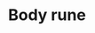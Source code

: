 ---
layout: item
title: Body rune
item-id: 559
datatable: true
id: 559
name: "Body rune"
monsters:
  - id: 26
    name: "Zombie"
    combat_level: 13
    wiki_url: "https://oldschool.runescape.wiki/w/Zombie#Level_13"
    drops:
      - quantity: "6"
        rarity: 0.0390625
      - quantity: "3"
        rarity: 0.015625
      - quantity: "7"
        rarity: 0.10101010101010101
    image: "https://oldschool.runescape.wiki/images/b/b8/Zombie_%28Level_70%29.png?c36c1"
  - id: 42
    name: "Zombie"
    combat_level: 18
    wiki_url: "https://oldschool.runescape.wiki/w/Zombie#Level_18"
    drops:
      - quantity: "6"
        rarity: 0.0390625
      - quantity: "3"
        rarity: 0.015625
      - quantity: "7"
        rarity: 0.10101010101010101
    image: "https://oldschool.runescape.wiki/images/b/b8/Zombie_%28Level_70%29.png?c36c1"
  - id: 49
    name: "Zombie"
    combat_level: 24
    wiki_url: "https://oldschool.runescape.wiki/w/Zombie#Level_24"
    drops:
      - quantity: "6"
        rarity: 0.0390625
      - quantity: "3"
        rarity: 0.015625
      - quantity: "7"
        rarity: 0.10101010101010101
    image: "https://oldschool.runescape.wiki/images/b/b8/Zombie_%28Level_70%29.png?c36c1"
  - id: 301
    name: "Black Heather"
    combat_level: 34
    wiki_url: "https://oldschool.runescape.wiki/w/Black_Heather"
    drops:
      - quantity: "12"
        rarity: 0.0234375
    image: ""
  - id: 302
    name: "Donny the lad"
    combat_level: 34
    wiki_url: "https://oldschool.runescape.wiki/w/Donny_the_lad"
    drops:
      - quantity: "12"
        rarity: 0.0234375
    image: ""
  - id: 303
    name: "Speedy Keith"
    combat_level: 34
    wiki_url: "https://oldschool.runescape.wiki/w/Speedy_Keith"
    drops:
      - quantity: "12"
        rarity: 0.0234375
    image: ""
  - id: 510
    name: "Dark wizard"
    combat_level: 20
    wiki_url: "https://oldschool.runescape.wiki/w/Dark_wizard#Level_20"
    drops:
      - quantity: "10"
        rarity: 0.0234375
      - quantity: "18"
        rarity: 0.015625
    image: "https://oldschool.runescape.wiki/images/b/b4/Dark_wizard.png?ee7b6"
  - id: 512
    name: "Dark wizard"
    combat_level: 7
    wiki_url: "https://oldschool.runescape.wiki/w/Dark_wizard#Level_7"
    drops:
      - quantity: "10"
        rarity: 0.0234375
      - quantity: "18"
        rarity: 0.015625
    image: "https://oldschool.runescape.wiki/images/b/b4/Dark_wizard.png?ee7b6"
  - id: 516
    name: "Black Knight"
    combat_level: 33
    wiki_url: "https://oldschool.runescape.wiki/w/Black_Knight"
    drops:
      - quantity: "9"
        rarity: 0.0234375
    image: "https://oldschool.runescape.wiki/images/5/5d/Black_Knight.png?822e1"
  - id: 655
    name: "Goblin"
    combat_level: 5
    wiki_url: "https://oldschool.runescape.wiki/w/Goblin#Level_5"
    drops:
      - quantity: "7"
        rarity: 0.0390625
      - quantity: "2"
        rarity: 0.0234375
    image: "https://oldschool.runescape.wiki/images/d/d2/Goblin.png?21289"
  - id: 1798
    name: "White Knight"
    combat_level: 36
    wiki_url: "https://oldschool.runescape.wiki/w/White_Knight#Initiate"
    drops:
      - quantity: "9-13"
        rarity: 0.0234375
      - quantity: "10-14"
        rarity: 0.0234375
      - quantity: "15-19"
        rarity: 0.0234375
      - quantity: "15-24"
        rarity: 0.0234375
    image: ""
  - id: 1799
    name: "White Knight"
    combat_level: 38
    wiki_url: "https://oldschool.runescape.wiki/w/White_Knight#Proselyte"
    drops:
      - quantity: "9-13"
        rarity: 0.0234375
      - quantity: "10-14"
        rarity: 0.0234375
      - quantity: "15-19"
        rarity: 0.0234375
      - quantity: "15-24"
        rarity: 0.0234375
    image: ""
  - id: 1800
    name: "White Knight"
    combat_level: 39
    wiki_url: "https://oldschool.runescape.wiki/w/White_Knight#Acolyte"
    drops:
      - quantity: "9-13"
        rarity: 0.0234375
      - quantity: "10-14"
        rarity: 0.0234375
      - quantity: "15-19"
        rarity: 0.0234375
      - quantity: "15-24"
        rarity: 0.0234375
    image: ""
  - id: 1829
    name: "White Knight"
    combat_level: 42
    wiki_url: "https://oldschool.runescape.wiki/w/White_Knight#Partisan"
    drops:
      - quantity: "9-13"
        rarity: 0.0234375
      - quantity: "10-14"
        rarity: 0.0234375
      - quantity: "15-19"
        rarity: 0.0234375
      - quantity: "15-24"
        rarity: 0.0234375
    image: ""
  - id: 2085
    name: "Ice giant"
    combat_level: 53
    wiki_url: "https://oldschool.runescape.wiki/w/Ice_giant#Level_53"
    drops:
      - quantity: "37"
        rarity: 0.0234375
    image: "https://oldschool.runescape.wiki/images/9/96/Ice_giant.png?20915"
  - id: 2485
    name: "Goblin"
    combat_level: 13
    wiki_url: "https://oldschool.runescape.wiki/w/Goblin#Level_13"
    drops:
      - quantity: "7"
        rarity: 0.0390625
      - quantity: "2"
        rarity: 0.0234375
    image: "https://oldschool.runescape.wiki/images/d/d2/Goblin.png?21289"
  - id: 2486
    name: "Goblin"
    combat_level: 11
    wiki_url: "https://oldschool.runescape.wiki/w/Goblin#Level_11"
    drops:
      - quantity: "7"
        rarity: 0.0390625
      - quantity: "2"
        rarity: 0.0234375
    image: "https://oldschool.runescape.wiki/images/d/d2/Goblin.png?21289"
  - id: 2487
    name: "Goblin"
    combat_level: 16
    wiki_url: "https://oldschool.runescape.wiki/w/Goblin#Level_16"
    drops:
      - quantity: "7"
        rarity: 0.0390625
      - quantity: "2"
        rarity: 0.0234375
    image: "https://oldschool.runescape.wiki/images/d/d2/Goblin.png?21289"
  - id: 2488
    name: "Goblin"
    combat_level: 25
    wiki_url: "https://oldschool.runescape.wiki/w/Goblin#Level_25"
    drops:
      - quantity: "7"
        rarity: 0.0390625
      - quantity: "2"
        rarity: 0.0234375
    image: "https://oldschool.runescape.wiki/images/d/d2/Goblin.png?21289"
  - id: 2498
    name: "Flesh Crawler"
    combat_level: 28
    wiki_url: "https://oldschool.runescape.wiki/w/Flesh_Crawler#Level_28"
    drops:
      - quantity: "3-12"
        rarity: 0.17
    image: "https://oldschool.runescape.wiki/images/d/d8/Flesh_Crawler.png?42348"
  - id: 2499
    name: "Flesh Crawler"
    combat_level: 35
    wiki_url: "https://oldschool.runescape.wiki/w/Flesh_Crawler#Level_35"
    drops:
      - quantity: "3-12"
        rarity: 0.17
    image: "https://oldschool.runescape.wiki/images/d/d8/Flesh_Crawler.png?42348"
  - id: 2500
    name: "Flesh Crawler"
    combat_level: 41
    wiki_url: "https://oldschool.runescape.wiki/w/Flesh_Crawler#Level_41"
    drops:
      - quantity: "3-12"
        rarity: 0.17
    image: "https://oldschool.runescape.wiki/images/d/d8/Flesh_Crawler.png?42348"
  - id: 2501
    name: "Zombie"
    combat_level: 30
    wiki_url: "https://oldschool.runescape.wiki/w/Zombie#Level_30"
    drops:
      - quantity: "6"
        rarity: 0.0390625
      - quantity: "3"
        rarity: 0.015625
      - quantity: "7"
        rarity: 0.10101010101010101
    image: "https://oldschool.runescape.wiki/images/b/b8/Zombie_%28Level_70%29.png?c36c1"
  - id: 2504
    name: "Zombie"
    combat_level: 44
    wiki_url: "https://oldschool.runescape.wiki/w/Zombie#Level_44"
    drops:
      - quantity: "6"
        rarity: 0.0390625
      - quantity: "3"
        rarity: 0.015625
      - quantity: "7"
        rarity: 0.10101010101010101
    image: "https://oldschool.runescape.wiki/images/b/b8/Zombie_%28Level_70%29.png?c36c1"
  - id: 2507
    name: "Zombie"
    combat_level: 53
    wiki_url: "https://oldschool.runescape.wiki/w/Zombie#Level_53"
    drops:
      - quantity: "6"
        rarity: 0.0390625
      - quantity: "3"
        rarity: 0.015625
      - quantity: "7"
        rarity: 0.10101010101010101
    image: "https://oldschool.runescape.wiki/images/b/b8/Zombie_%28Level_70%29.png?c36c1"
  - id: 3028
    name: "Goblin"
    combat_level: 2
    wiki_url: "https://oldschool.runescape.wiki/w/Goblin#Level_2"
    drops:
      - quantity: "7"
        rarity: 0.0390625
      - quantity: "2"
        rarity: 0.0234375
    image: "https://oldschool.runescape.wiki/images/d/d2/Goblin.png?21289"
  - id: 3049
    name: "Hobgoblin"
    combat_level: 28
    wiki_url: "https://oldschool.runescape.wiki/w/Hobgoblin#Level_28"
    drops:
      - quantity: "6"
        rarity: 0.015625
    image: "https://oldschool.runescape.wiki/images/3/31/Hobgoblin.png?633a6"
  - id: 3050
    name: "Hobgoblin"
    combat_level: 42
    wiki_url: "https://oldschool.runescape.wiki/w/Hobgoblin#Level_42"
    drops:
      - quantity: "6"
        rarity: 0.015625
    image: "https://oldschool.runescape.wiki/images/3/31/Hobgoblin.png?633a6"
  - id: 3257
    name: "Wizard"
    combat_level: 9
    wiki_url: "https://oldschool.runescape.wiki/w/Wizard"
    drops:
      - quantity: "5"
        rarity: 0.0234375
      - quantity: "12"
        rarity: 0.015625
    image: ""
  - id: 7485
    name: "Zombie"
    combat_level: 70
    wiki_url: "https://oldschool.runescape.wiki/w/Zombie#Level_70"
    drops:
      - quantity: "6"
        rarity: 0.0390625
      - quantity: "3"
        rarity: 0.015625
      - quantity: "7"
        rarity: 0.10101010101010101
    image: "https://oldschool.runescape.wiki/images/b/b8/Zombie_%28Level_70%29.png?c36c1"
  - id: 7486
    name: "Zombie"
    combat_level: 56
    wiki_url: "https://oldschool.runescape.wiki/w/Zombie#Level_56"
    drops:
      - quantity: "6"
        rarity: 0.0390625
      - quantity: "3"
        rarity: 0.015625
      - quantity: "7"
        rarity: 0.10101010101010101
    image: "https://oldschool.runescape.wiki/images/b/b8/Zombie_%28Level_70%29.png?c36c1"
  - id: 7487
    name: "Zombie"
    combat_level: 76
    wiki_url: "https://oldschool.runescape.wiki/w/Zombie#Level_76"
    drops:
      - quantity: "6"
        rarity: 0.0390625
      - quantity: "3"
        rarity: 0.015625
      - quantity: "7"
        rarity: 0.10101010101010101
    image: "https://oldschool.runescape.wiki/images/b/b8/Zombie_%28Level_70%29.png?c36c1"
  - id: 7488
    name: "Zombie"
    combat_level: 72
    wiki_url: "https://oldschool.runescape.wiki/w/Zombie#Level_72"
    drops:
      - quantity: "6"
        rarity: 0.0390625
      - quantity: "3"
        rarity: 0.015625
      - quantity: "7"
        rarity: 0.10101010101010101
    image: "https://oldschool.runescape.wiki/images/b/b8/Zombie_%28Level_70%29.png?c36c1"
---